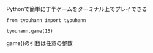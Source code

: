 Pythonで簡単に丁半ゲームをターミナル上でプレイできる

```
from tyouhann import tyouhann

tyouhann.game(15)
```

game()の引数は任意の整数
